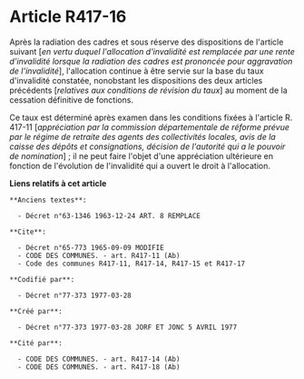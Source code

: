 # Article R417-16

Après la radiation des cadres et sous réserve des dispositions de l'article suivant [*en vertu duquel l'allocation
d'invalidité est remplacée par une rente d'invalidité lorsque la radiation des cadres est prononcée pour aggravation de
l'invalidité*], l'allocation continue à être servie sur la base du taux d'invalidité constatée, nonobstant les dispositions
des deux articles précédents [*relatives aux conditions de révision du taux*] au moment de la cessation définitive de
fonctions.

Ce taux est déterminé après examen dans les conditions fixées à l'article R. 417-11 [*appréciation par la commission
départementale de réforme prévue par le régime de retraite des agents des collectivités locales, avis de la caisse des dépôts
et consignations, décision de l'autorité qui a le pouvoir de nomination*] ; il ne peut faire l'objet d'une appréciation
ultérieure en fonction de l'évolution de l'invalidité qui a ouvert le droit à l'allocation.

**Liens relatifs à cet article**

	**Anciens textes**:

	  - Décret n°63-1346 1963-12-24 ART. 8 REMPLACE

	**Cite**:

	  - Décret n°65-773 1965-09-09 MODIFIE
	  - CODE DES COMMUNES. - art. R417-11 (Ab)
	  - Code des communes R417-11, R417-14, R417-15 et R417-17

	**Codifié par**:

	  - Décret n°77-373 1977-03-28

	**Créé par**:

	  - Décret n°77-373 1977-03-28 JORF ET JONC 5 AVRIL 1977

	**Cité par**:

	  - CODE DES COMMUNES. - art. R417-14 (Ab)
	  - CODE DES COMMUNES. - art. R417-18 (Ab)
